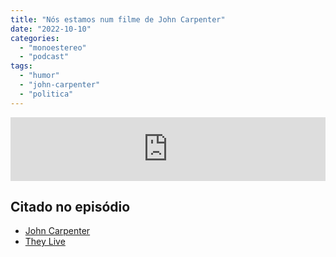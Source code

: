 ```yaml
---
title: "Nós estamos num filme de John Carpenter"
date: "2022-10-10"
categories: 
  - "monoestereo"
  - "podcast"
tags: 
  - "humor"
  - "john-carpenter"
  - "politica"
---
```


<iframe src="https://anchor.fm/monoestereo/embed/episodes/Ns-estamos-num-filme-de-John-Carpenter-e1p20qd" height="102px" width="100%" frameborder="0" scrolling="no"></iframe>

## Citado no episódio

- [John Carpenter](https://en.wikipedia.org/wiki/John_Carpenter)
- [They Live](https://www.youtube.com/watch?v=KpTlUhvD7Qc)
